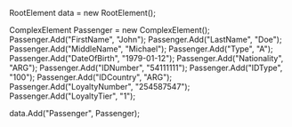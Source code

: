 RootElement data = new RootElement();


ComplexElement Passenger = new ComplexElement();
Passenger.Add("FirstName", "John");
Passenger.Add("LastName", "Doe");
Passenger.Add("MiddleName", "Michael");
Passenger.Add("Type", "A");
Passenger.Add("DateOfBirth", "1979-01-12");
Passenger.Add("Nationality", "ARG");
Passenger.Add("IDNumber", "54111111");
Passenger.Add("IDType", "100");
Passenger.Add("IDCountry", "ARG");
Passenger.Add("LoyaltyNumber", "254587547");
Passenger.Add("LoyaltyTier", "1");

data.Add("Passenger", Passenger);
